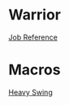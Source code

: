 # Warrior

[Job Reference](https://na.finalfantasyxiv.com/jobguide/warrior/)

# Macros

[Heavy Swing](Heavy-Swing.md)